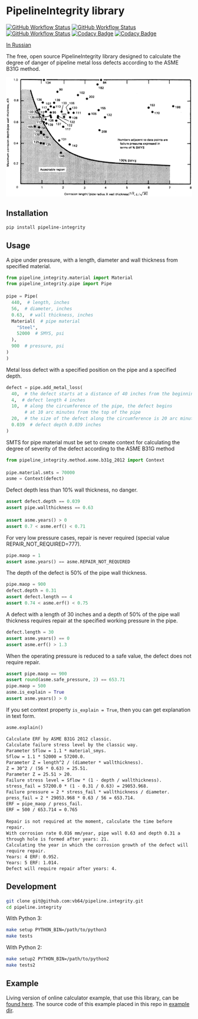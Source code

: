 # PipelineIntegrity library
[![GitHub Workflow Status](https://img.shields.io/github/actions/workflow/status/vb64/pipeline.integrity/pep257.yml?label=Pep257&style=plastic&branch=main)](https://github.com/vb64/pipeline.integrity/actions?query=workflow%3Apep257)
[![GitHub Workflow Status](https://img.shields.io/github/actions/workflow/status/vb64/pipeline.integrity/py2.yml?label=Python%202.7&style=plastic&branch=main)](https://github.com/vb64/pipeline.integrity/actions?query=workflow%3Apy2)
[![GitHub Workflow Status](https://img.shields.io/github/actions/workflow/status/vb64/pipeline.integrity/py3.yml?label=Python%203.8-3.13&style=plastic&branch=main)](https://github.com/vb64/pipeline.integrity/actions?query=workflow%3Apy3)
[![Codacy Badge](https://app.codacy.com/project/badge/Grade/767801f5b171469ebc628df3fe696bbc)](https://app.codacy.com/gh/vb64/pipeline.integrity/dashboard?utm_source=gh&utm_medium=referral&utm_content=&utm_campaign=Badge_grade)
[![Codacy Badge](https://app.codacy.com/project/badge/Coverage/767801f5b171469ebc628df3fe696bbc)](https://app.codacy.com/gh/vb64/pipeline.integrity/dashboard?utm_source=gh&utm_medium=referral&utm_content=&utm_campaign=Badge_coverage)

[In Russian](READMEru.md)

The free, open source PipelineIntegrity library designed to calculate the degree of danger
of pipeline metal loss defects according to the ASME B31G method.

![ASME B31G method](docs/asme/img/fig_1_1.png)

## Installation

```bash
pip install pipeline-integrity
```

## Usage

A pipe under pressure, with a length, diameter and wall thickness from specified material.

```python
from pipeline_integrity.material import Material
from pipeline_integrity.pipe import Pipe

pipe = Pipe(
  440,  # length, inches
  56,  # diameter, inches
  0.63,  # wall thickness, inches
  Material(  # pipe material
    "Steel",
    52000  # SMYS, psi
  ),
  900  # pressure, psi
)
)
```

Metal loss defect with a specified position on the pipe and a specified depth.

```python
defect = pipe.add_metal_loss(
  40,  # the defect starts at a distance of 40 inches from the beginning of the pipe
  4,  # defect length 4 inches
  10,  # along the circumference of the pipe, the defect begins
       # at 10 arc minutes from the top of the pipe
  20,  # the size of the defect along the circumference is 20 arc minutes
  0.039  # defect depth 0.039 inches
)
```

SMTS for pipe material must be set to create
context for calculating the degree of severity of the defect according to the ASME B31G method

```python
from pipeline_integrity.method.asme.b31g_2012 import Context

pipe.material.smts = 70000
asme = Context(defect)
```

Defect depth less than 10% wall thickness, no danger.

```python
assert defect.depth == 0.039
assert pipe.wallthickness == 0.63

assert asme.years() > 0
assert 0.7 < asme.erf() < 0.71
```

For very low pressure cases, repair is never required (special value REPAIR_NOT_REQUIRED=777).

```python
pipe.maop = 1
assert asme.years() == asme.REPAIR_NOT_REQUIRED
```

The depth of the defect is 50% of the pipe wall thickness.

```python
pipe.maop = 900
defect.depth = 0.31
assert defect.length == 4
assert 0.74 < asme.erf() < 0.75
```

A defect with a length of 30 inches and a depth of 50% of the pipe wall thickness
requires repair at the specified working pressure in the pipe.

```python
defect.length = 30
assert asme.years() == 0
assert asme.erf() > 1.3
```

When the operating pressure is reduced to a safe value, the defect does not require repair.

```python
assert pipe.maop == 900
assert round(asme.safe_pressure, 2) == 653.71
pipe.maop = 500
asme.is_explain = True
assert asme.years() > 0
```

If you set context property `is_explain = True`, then you can get explanation in text form.

```python
asme.explain()
```

```text
Calculate ERF by ASME B31G 2012 classic.
Calculate failure stress level by the classic way.
Parameter Sflow = 1.1 * material_smys.
Sflow = 1.1 * 52000 = 57200.0.
Parameter Z = length^2 / (diameter * wallthickness).
Z = 30^2 / (56 * 0.63) = 25.51.
Parameter Z = 25.51 > 20.
Failure stress level = Sflow * (1 - depth / wallthickness).
stress_fail = 57200.0 * (1 - 0.31 / 0.63) = 29053.968.
Failure pressure = 2 * stress_fail * wallthickness / diameter.
press_fail = 2 * 29053.968 * 0.63 / 56 = 653.714.
ERF = pipe_maop / press_fail.
ERF = 500 / 653.714 = 0.765

Repair is not required at the moment, calculate the time before repair.
With corrosion rate 0.016 mm/year, pipe wall 0.63 and depth 0.31 a through hole is formed after years: 21.
Calculating the year in which the corrosion growth of the defect will require repair.
Years: 4 ERF: 0.952.
Years: 5 ERF: 1.014.
Defect will require repair after years: 4.
```

## Development

```bash
git clone git@github.com:vb64/pipeline.integrity.git
cd pipeline.integrity
```

With Python 3:

```bash
make setup PYTHON_BIN=/path/to/python3
make tests
```

With Python 2:

```bash
make setup2 PYTHON_BIN=/path/to/python2
make tests2
```

## Example

Living version of online calculator example, that use this library, can be [found here](https://wot-online-hours.appspot.com/).
The source code of this example placed in this repo in [example dir](example/web/gae ).
